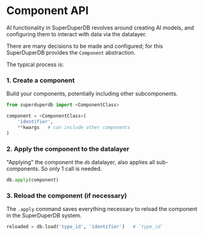 # Component API

AI functionality in SuperDuperDB revolves around creating AI models, 
and configuring them to interact with data via the datalayer.

There are many decisions to be made and configured; for this SuperDuperDB
provides the `Component` abstraction.

The typical process is:

### 1. Create a component

Build your components, potentially including other subcomponents.

```python
from superduperdb import <ComponentClass>

component = <ComponentClass>(
    'identifier',
    **kwargs   # can include other components
)
```

### 2. Apply the component to the datalayer

"Applying" the component the `db` datalayer, also
applies all sub-components. So only 1 call is needed.

```python
db.apply(component)
```

### 3. Reload the component (if necessary)

The `.apply` command saves everything necessary to reload the component
in the SuperDuperDB system.

```python
reloaded = db.load('type_id', 'identifier')   # `type_id`
```